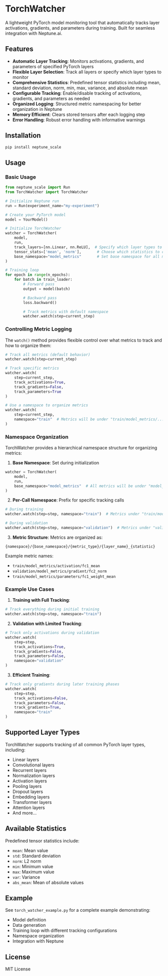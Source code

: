 # TorchWatcher

A lightweight PyTorch model monitoring tool that automatically tracks layer activations, gradients, and parameters during training. Built for seamless integration with Neptune.ai.

## Features

- **Automatic Layer Tracking**: Monitors activations, gradients, and parameters of specified PyTorch layers
- **Flexible Layer Selection**: Track all layers or specify which layer types to monitor
- **Comprehensive Statistics**: Predefined tensor statistics including mean, standard deviation, norm, min, max, variance, and absolute mean
- **Configurable Tracking**: Enable/disable tracking of activations, gradients, and parameters as needed
- **Organized Logging**: Structured metric namespacing for better organization in Neptune
- **Memory Efficient**: Clears stored tensors after each logging step
- **Error Handling**: Robust error handling with informative warnings

## Installation

```bash
pip install neptune_scale
```

## Usage

### Basic Usage

```python
from neptune_scale import Run
from TorchWatcher import TorchWatcher

# Initialize Neptune run
run = Run(experiment_name="my-experiment")

# Create your PyTorch model
model = YourModel()

# Initialize TorchWatcher
watcher = TorchWatcher(
    model,
    run,
    track_layers=[nn.Linear, nn.ReLU],  # Specify which layer types to track (default is all layers)
    tensor_stats=['mean', 'norm'],       # Choose which statistics to compute (default = "mean" only)
    base_namespace="model_metrics"       # Set base namespace for all metrics (default = "debug")
)

# Training loop
for epoch in range(n_epochs):
    for batch in train_loader:
        # Forward pass
        output = model(batch)

        # Backward pass
        loss.backward()

        # Track metrics with default namespace
        watcher.watch(step=current_step)
```

### Controlling Metric Logging

The `watch()` method provides flexible control over what metrics to track and how to organize them:

```python
# Track all metrics (default behavior)
watcher.watch(step=current_step)

# Track specific metrics
watcher.watch(
    step=current_step,
    track_activations=True,
    track_gradients=False,
    track_parameters=True
)

# Use a namespace to organize metrics
watcher.watch(
    step=current_step,
    namespace="train"  # Metrics will be under "train/model_metrics/..."
)
```

### Namespace Organization

TorchWatcher provides a hierarchical namespace structure for organizing metrics:

1. **Base Namespace**: Set during initialization
```python
watcher = TorchWatcher(
    model,
    run,
    base_namespace="model_metrics"  # All metrics will be under "model_metrics/"
)
```

2. **Per-Call Namespace**: Prefix for specific tracking calls
```python
# During training
watcher.watch(step=step, namespace="train")  # Metrics under "train/model_metrics/"

# During validation
watcher.watch(step=step, namespace="validation")  # Metrics under "validation/model_metrics/"
```

3. **Metric Structure**: Metrics are organized as:
```
{namespace}/{base_namespace}/{metric_type}/{layer_name}_{statistic}
```

Example metric names:
- `train/model_metrics/activation/fc1_mean`
- `validation/model_metrics/gradient/fc2_norm`
- `train/model_metrics/parameters/fc1_weight_mean`

### Example Use Cases

1. **Training with Full Tracking**:
```python
# Track everything during initial training
watcher.watch(step=step, namespace="train")
```

2. **Validation with Limited Tracking**:
```python
# Track only activations during validation
watcher.watch(
    step=step,
    track_activations=True,
    track_gradients=False,
    track_parameters=False,
    namespace="validation"
)
```

3. **Efficient Training**:
```python
# Track only gradients during later training phases
watcher.watch(
    step=step,
    track_activations=False,
    track_parameters=False,
    track_gradients=True,
    namespace="train"
)
```

## Supported Layer Types

TorchWatcher supports tracking of all common PyTorch layer types, including:
- Linear layers
- Convolutional layers
- Recurrent layers
- Normalization layers
- Activation layers
- Pooling layers
- Dropout layers
- Embedding layers
- Transformer layers
- Attention layers
- And more...

## Available Statistics

Predefined tensor statistics include:
- `mean`: Mean value
- `std`: Standard deviation
- `norm`: L2 norm
- `min`: Minimum value
- `max`: Maximum value
- `var`: Variance
- `abs_mean`: Mean of absolute values

## Example

See `torch_watcher_example.py` for a complete example demonstrating:
- Model definition
- Data generation
- Training loop with different tracking configurations
- Namespace organization
- Integration with Neptune

## License

MIT License
